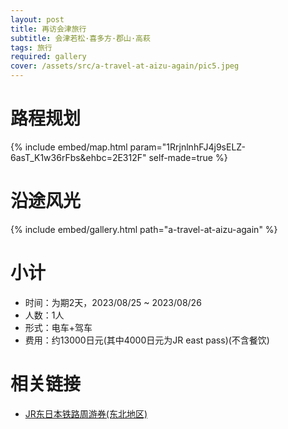 ```yaml
---
layout: post
title: 再访会津旅行
subtitle: 会津若松·喜多方·郡山·高萩
tags: 旅行
required: gallery
cover: /assets/src/a-travel-at-aizu-again/pic5.jpeg
---
```


# 路程规划

{% include embed/map.html param="1RrjnlnhFJ4j9sELZ-6asT_K1w36rFbs&ehbc=2E312F" self-made=true %}

# 沿途风光

{% include embed/gallery.html path="a-travel-at-aizu-again" %}

# 小计

- 时间：为期2天，2023/08/25 ~ 2023/08/26
- 人数：1人
- 形式：电车+驾车
- 费用：约13000日元(其中4000日元为JR east pass)(不含餐饮)

# 相关链接

- [JR东日本铁路周游券(东北地区)](https://www.jreast.co.jp/multi/zh-CHS/pass/eastpass_t.html)
